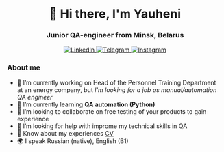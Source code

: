 <div id="header" align="center">
    <h1>👋 Hi there, I'm  Yauheni </h1>
    <h3>Junior QA-engineer from Minsk, Belarus</h3>
</div>

<div id="socials" align="center">
    <a href="https://www.linkedin.com/in/yauheni-paulovich-2601b31a5/" target="_blank">
    <img src="https://img.shields.io/badge/LinkedIn-blue?style=for-the-badge&logo=linkedin&logoColor=white" alt="LinkedIn"/>
  </a>
  <a href="https://t.me/e_pavlovich" target="_blank">
    <img src="https://img.shields.io/badge/Telegram-blue?style=for-the-badge&logo=telegram&logoColor=white" alt="Telegram"/>
  </a>
    <a href="https://www.instagram.com/e.paulovich/" target="_blank">
    <img src= "https://img.shields.io/badge/Instagram-%23E4405F.svg?style=for-the-badge&logo=Instagram&logoColor=white" alt="Instagram"/>
  </a>
</div>

### About me

- 🔭 I’m currently working on Head of the Personnel Training Department at an energy company, but *I'm looking for a job as manual/automation QA engineer*
- 🌱 I’m currently learning **QA automation (Python)**
- 👯 I’m looking to collaborate on free testing of your products to gain experience
- 🤔 I’m looking for help with improme my technical skills in QA
- 📄 Know about my experiences [CV](https://hello3world.github.io/CV_QA-engineer/CV/)
- 🌍 I speak Russian (native), English (B1)
 
